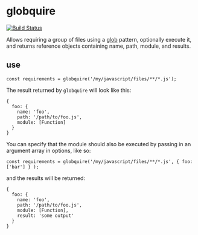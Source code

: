 # globquire

[![Build Status](https://travis-ci.org/tthyer/globquire.svg?branch=master)](https://travis-ci.org/tthyer/globquire)

Allows requiring a group of files using a [glob](https://github.com/isaacs/node-glob) pattern, optionally execute it, and returns reference objects containing name, path, module, and results.

## use
`const requirements = globquire('/my/javascript/files/**/*.js');`

The result returned by `globquire` will look like this:
```
{
  foo: {
    name: 'foo',
    path: '/path/to/foo.js',
    module: [Function]
  }
}
```

You can specify that the module should also be executed by passing in an argument array in options, like so:

`const requirements = globquire('/my/javascript/files/**/*.js', { foo: ['bar'] } );`

and the results will be returned:
```
{
  foo: {
    name: 'foo',
    path: '/path/to/foo.js',
    module: [Function],
    result: 'some output'
  }
}
```
